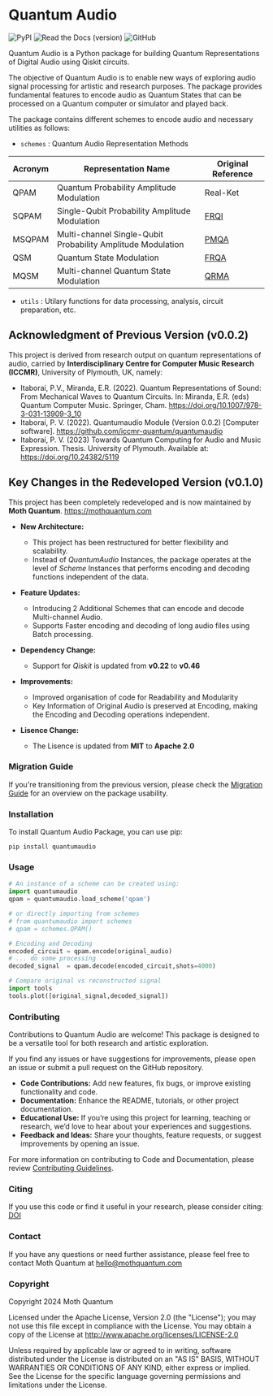 # Quantum Audio
![PyPI](https://img.shields.io/pypi/v/quantumaudio) ![Read the Docs (version)](https://img.shields.io/readthedocs/quantumaudio/latest?label=API%20docs) ![GitHub](https://img.shields.io/github/license/moth-quantum/quantum-audio)

Quantum Audio is a Python package for building Quantum Representations of Digital Audio using Qiskit circuits.

The objective of Quantum Audio is to enable new ways of exploring audio signal processing for artistic and research purposes. 
The package provides fundamental features to encode audio as Quantum States that can be processed on a Quantum computer or simulator and played back.

The package contains different schemes to encode audio and necessary utilities as follows:

- ```schemes``` : Quantum Audio Representation Methods
  
| Acronym | Representation Name | Original Reference |
|---------|---------------------|--------------------|
| QPAM    | Quantum Probability Amplitude Modulation | Real-Ket          |
| SQPAM   | Single-Qubit Probability Amplitude Modulation | [FRQI](http://dx.doi.org/10.1007/s11128-010-0177-y)  |
| MSQPAM  | Multi-channel Single-Qubit Probability Amplitude Modulation | [PMQA](https://doi.org/10.1007/s11128-022-03435-7)  |
| QSM     | Quantum State Modulation | [FRQA](https://doi.org/10.1016/j.tcs.2017.12.025) |
| MQSM    | Multi-channel Quantum State Modulation | [QRMA](https://doi.org/10.1007/s11128-019-2317-3)  |

- ```utils``` : Utilary functions for data processing, analysis, circuit preparation, etc.

## Acknowledgment of Previous Version (v0.0.2)
This project is derived from research output on quantum representations of audio, carried by <b>Interdisciplinary Centre for Computer Music Research (ICCMR)</b>, University of Plymouth, UK, namely:

- Itaboraí, P.V., Miranda, E.R. (2022). Quantum Representations of Sound: From Mechanical Waves to Quantum Circuits. In: Miranda, E.R. (eds) Quantum Computer Music. Springer, Cham. https://doi.org/10.1007/978-3-031-13909-3_10
- Itaboraí, P. V. (2022). Quantumaudio Module (Version 0.0.2) [Computer software]. https://github.com/iccmr-quantum/quantumaudio
- Itaboraí, P. V. (2023) Towards Quantum Computing for Audio and Music Expression. Thesis. University of Plymouth. Available at: https://doi.org/10.24382/5119

## Key Changes in the Redeveloped Version (v0.1.0)
This project has been completely redeveloped and is now maintained by <b>Moth Quantum</b>. https://mothquantum.com

- **New Architecture:**

  - This project has been restructured for better flexibility and scalability.
  - Instead of _QuantumAudio_ Instances, the package operates at the level of _Scheme_ Instances that performs encoding and decoding functions independent of the data.
    
- **Feature Updates:**
  
  - Introducing 2 Additional Schemes that can encode and decode Multi-channel Audio.
  - Supports Faster encoding and decoding of long audio files using Batch processing.
    
- **Dependency Change:**
  
  - Support for _Qiskit_ is updated from **v0.22** to **v0.46**
    
- **Improvements:**
  
  - Improved organisation of code for Readability and Modularity
  - Key Information of Original Audio is preserved at Encoding, making the Encoding and Decoding operations independent.
    
- **Lisence Change:**
  
  - The Lisence is updated from **MIT** to **Apache 2.0**

### Migration Guide
If you're transitioning from the previous version, please check the [Migration Guide](MIGRATION.md) for an overview on the package usability. 

### Installation
To install Quantum Audio Package, you can use pip: 
```
pip install quantumaudio
```

### Usage
```python
# An instance of a scheme can be created using:
import quantumaudio
qpam = quantumaudio.load_scheme('qpam')

# or directly importing from schemes
# from quantumaudio import schemes
# qpam = schemes.QPAM() 

# Encoding and Decoding
encoded_circuit = qpam.encode(original_audio)
# ... do some processing
decoded_signal  = qpam.decode(encoded_circuit,shots=4000)    
```
```python
# Compare original vs reconstructed signal
import tools
tools.plot([original_signal,decoded_signal])    
```

### Contributing
Contributions to Quantum Audio are welcome! This package is designed to be a versatile tool for both research and artistic exploration.

If you find any issues or have suggestions for improvements, please open an issue or submit a pull request on the GitHub repository. 

- **Code Contributions:** Add new features, fix bugs, or improve existing functionality and code.
- **Documentation:** Enhance the README, tutorials, or other project documentation.
- **Educational Use:** If you’re using this project for learning, teaching or research, we’d love to hear about your experiences and suggestions.
- **Feedback and Ideas:** Share your thoughts, feature requests, or suggest improvements by opening an issue.

For more information on contributing to Code and Documentation, please review [Contributing Guidelines](CONTRIBUTING.md).

### Citing
If you use this code or find it useful in your research, please consider citing: [DOI]()

### Contact
If you have any questions or need further assistance, please feel free to contact Moth Quantum at hello@mothquantum.com

### Copyright
Copyright 2024 Moth Quantum

Licensed under the Apache License, Version 2.0 (the "License");
you may not use this file except in compliance with the License.
You may obtain a copy of the License at
    http://www.apache.org/licenses/LICENSE-2.0

Unless required by applicable law or agreed to in writing, software
distributed under the License is distributed on an "AS IS" BASIS,
WITHOUT WARRANTIES OR CONDITIONS OF ANY KIND, either express or implied.
See the License for the specific language governing permissions and limitations under the License.
